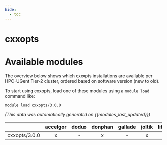 ```yaml
---
hide:
  - toc
---
```


cxxopts
=======

# Available modules


The overview below shows which cxxopts installations are available per HPC-UGent Tier-2 cluster, ordered based on software version (new to old).

To start using cxxopts, load one of these modules using a `module load` command like:

```shell
module load cxxopts/3.0.0
```

*(This data was automatically generated on {{modules_last_updated}})*  

| |accelgor|doduo|donphan|gallade|joltik|litleo|shinx|
| :---: | :---: | :---: | :---: | :---: | :---: | :---: | :---: |
|cxxopts/3.0.0|x|-|x|-|x|x|x|
